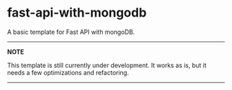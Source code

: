 # fast-api-with-mongodb
A basic template for Fast API with mongoDB. 

---
**NOTE**

This template is still currently under development. It works as is, but it needs a few optimizations and refactoring. 

---
